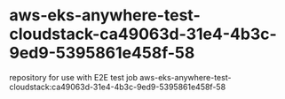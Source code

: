 # aws-eks-anywhere-test-cloudstack-ca49063d-31e4-4b3c-9ed9-5395861e458f-58
repository for use with E2E test job aws-eks-anywhere-test-cloudstack:ca49063d-31e4-4b3c-9ed9-5395861e458f-58
